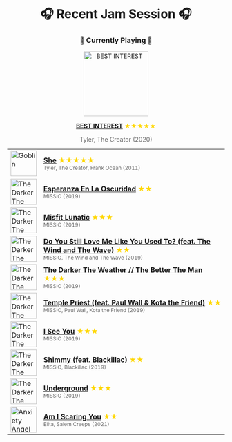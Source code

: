 <div align='center'>

# 🎧 Recent Jam Session 🎧

<h3>🎵 Currently Playing 🎵</h3>

<a href="https://open.spotify.com/track/3jHdKaLCkuNEkWcLVmQPCX"><img src="https://i.scdn.co/image/ab67616d0000b273ab8995f18dc3dd9f34a6acd4" width="150" height="150" alt="BEST INTEREST" /></a>

<b><a href="https://open.spotify.com/track/3jHdKaLCkuNEkWcLVmQPCX">BEST INTEREST</a></b><span style="color: gold;"> ★★★★★</span>

<span style="color: #666;">Tyler, The Creator (2020)</span>

<table style='margin: 0 auto; max-width: 550px;'>
<tr>
<td width="60"><a href="https://open.spotify.com/track/0SA0mMXWh23raZ6xzOCU2V"><img src="https://i.scdn.co/image/ab67616d0000b27328ae9a159d24cb0ab2552712" width="60" height="60" alt="Goblin" /></a></td>
<td><b><a href="https://open.spotify.com/track/0SA0mMXWh23raZ6xzOCU2V">She</a></b> <span style="color: gold;"> ★★★★★</span><br><span style="font-size: 12px; color: #666;">Tyler, The Creator, Frank Ocean (2011)</span></td>
</tr>
<tr>
<td width="60"><a href="https://open.spotify.com/track/6YKCLlhQyz18DbQoorGUxY"><img src="https://i.scdn.co/image/ab67616d0000b2738ab2bb0e468ff484dc44dcc7" width="60" height="60" alt="The Darker The Weather // The Better The Man" /></a></td>
<td><b><a href="https://open.spotify.com/track/6YKCLlhQyz18DbQoorGUxY">Esperanza En La Oscuridad</a></b> <span style="color: gold;"> ★★</span><br><span style="font-size: 12px; color: #666;">MISSIO (2019)</span></td>
</tr>
<tr>
<td width="60"><a href="https://open.spotify.com/track/3PurWIvT2bBeiVKdCdkibR"><img src="https://i.scdn.co/image/ab67616d0000b2738ab2bb0e468ff484dc44dcc7" width="60" height="60" alt="The Darker The Weather // The Better The Man" /></a></td>
<td><b><a href="https://open.spotify.com/track/3PurWIvT2bBeiVKdCdkibR">Misfit Lunatic</a></b> <span style="color: gold;"> ★★★</span><br><span style="font-size: 12px; color: #666;">MISSIO (2019)</span></td>
</tr>
<tr>
<td width="60"><a href="https://open.spotify.com/track/65Z5WzX7WdQwfdWXKMOxSA"><img src="https://i.scdn.co/image/ab67616d0000b2738ab2bb0e468ff484dc44dcc7" width="60" height="60" alt="The Darker The Weather // The Better The Man" /></a></td>
<td><b><a href="https://open.spotify.com/track/65Z5WzX7WdQwfdWXKMOxSA">Do You Still Love Me Like You Used To? (feat. The Wind and The Wave)</a></b> <span style="color: gold;"> ★★</span><br><span style="font-size: 12px; color: #666;">MISSIO, The Wind and The Wave (2019)</span></td>
</tr>
<tr>
<td width="60"><a href="https://open.spotify.com/track/60JeC08kgv03TAcFZcJth6"><img src="https://i.scdn.co/image/ab67616d0000b2738ab2bb0e468ff484dc44dcc7" width="60" height="60" alt="The Darker The Weather // The Better The Man" /></a></td>
<td><b><a href="https://open.spotify.com/track/60JeC08kgv03TAcFZcJth6">The Darker The Weather // The Better The Man</a></b> <span style="color: gold;"> ★★★</span><br><span style="font-size: 12px; color: #666;">MISSIO (2019)</span></td>
</tr>
<tr>
<td width="60"><a href="https://open.spotify.com/track/1xOkWdB8PZJ56kqU6fkAMi"><img src="https://i.scdn.co/image/ab67616d0000b2738ab2bb0e468ff484dc44dcc7" width="60" height="60" alt="The Darker The Weather // The Better The Man" /></a></td>
<td><b><a href="https://open.spotify.com/track/1xOkWdB8PZJ56kqU6fkAMi">Temple Priest (feat. Paul Wall & Kota the Friend)</a></b> <span style="color: gold;"> ★★</span><br><span style="font-size: 12px; color: #666;">MISSIO, Paul Wall, Kota the Friend (2019)</span></td>
</tr>
<tr>
<td width="60"><a href="https://open.spotify.com/track/5UIR8dRPP1GtdxYHYPwKN5"><img src="https://i.scdn.co/image/ab67616d0000b2738ab2bb0e468ff484dc44dcc7" width="60" height="60" alt="The Darker The Weather // The Better The Man" /></a></td>
<td><b><a href="https://open.spotify.com/track/5UIR8dRPP1GtdxYHYPwKN5">I See You</a></b> <span style="color: gold;"> ★★★</span><br><span style="font-size: 12px; color: #666;">MISSIO (2019)</span></td>
</tr>
<tr>
<td width="60"><a href="https://open.spotify.com/track/16lpoOaoZPRsMEDyMKQrMr"><img src="https://i.scdn.co/image/ab67616d0000b2738ab2bb0e468ff484dc44dcc7" width="60" height="60" alt="The Darker The Weather // The Better The Man" /></a></td>
<td><b><a href="https://open.spotify.com/track/16lpoOaoZPRsMEDyMKQrMr">Shimmy (feat. Blackillac)</a></b> <span style="color: gold;"> ★★</span><br><span style="font-size: 12px; color: #666;">MISSIO, Blackillac (2019)</span></td>
</tr>
<tr>
<td width="60"><a href="https://open.spotify.com/track/3GjLecyioIsSt0EaNecctC"><img src="https://i.scdn.co/image/ab67616d0000b2738ab2bb0e468ff484dc44dcc7" width="60" height="60" alt="The Darker The Weather // The Better The Man" /></a></td>
<td><b><a href="https://open.spotify.com/track/3GjLecyioIsSt0EaNecctC">Underground</a></b> <span style="color: gold;"> ★★★</span><br><span style="font-size: 12px; color: #666;">MISSIO (2019)</span></td>
</tr>
<tr>
<td width="60"><a href="https://open.spotify.com/track/3IUyjZNbc4Gelselz9s7dO"><img src="https://i.scdn.co/image/ab67616d0000b273e6a375051cedbc0f614c95fb" width="60" height="60" alt="Anxiety Angel" /></a></td>
<td><b><a href="https://open.spotify.com/track/3IUyjZNbc4Gelselz9s7dO">Am I Scaring You</a></b> <span style="color: gold;"> ★★</span><br><span style="font-size: 12px; color: #666;">Elita, Salem Creeps (2021)</span></td>
</tr>
</table>
</div>

